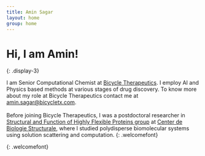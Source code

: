 ```yaml
---
title: Amin Sagar
layout: home
group: home
---
```


# Hi, I am Amin!
{: .display-3}

I am Senior Computational Chemist at [Bicycle Therapeutics](https://www.bicycletherapeutics.com/). I employ AI and Physics based methods at various stages of drug discovery. To know more about my role at Bicycle Therapeutics contact me at amin.sagar@bicycletx.com.<br>
<br>
Before joining Bicycle Therapeutics, I was a postdoctoral researcher in [Structural and Function of Highly Flexible Proteins group](http://www.cbs.cnrs.fr/index.php/en/home-equipea2) at [Center de Biologie Structurale](http://www.cbs.cnrs.fr/index.php/en/), where I studied polydisperse biomolecular systems using solution scattering and computation.
{: .welcomefont}


{: .welcomefont}

